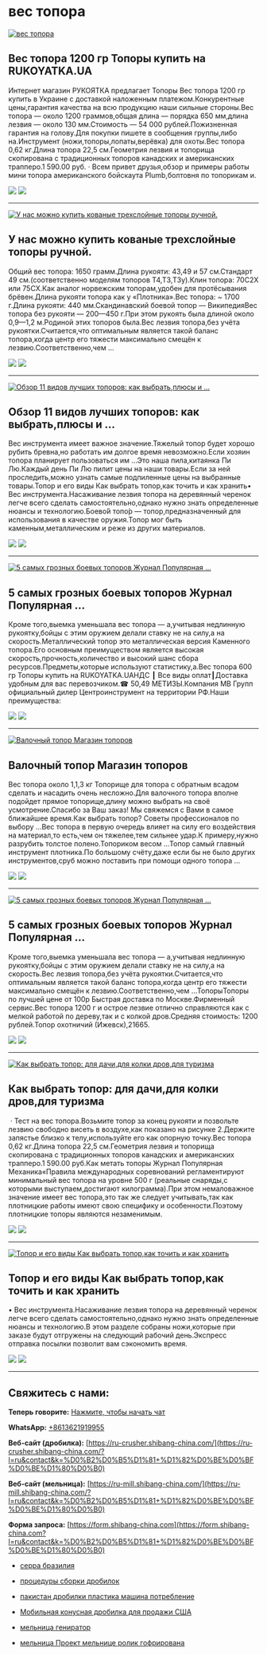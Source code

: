 # вес топора

<a href="https://swt.shibang-china.com/?l=ru&img&k=%D0%B2%D0%B5%D1%81+%D1%82%D0%BE%D0%BF%D0%BE%D1%80%D0%B0" target="_blank">![вес топора](http://static.shibang-china.com/all-800x300/999.jpg)</a>

## Вес топора 1200 гр Топоры купить на RUKOYATKA.UA
Интернет магазин РУКОЯТКА предлагает Топоры Вес топора 1200 гр купить в Украине с доставкой наложенным платежом.Конкурентные цены,гарантия качества на всю продукцию наши сильные стороны.Вес топора — около 1200 граммов,общая длина — порядка 650 мм,длина лезвия — около 130 мм.Стоимость — 54 000 рублей.Пожизненная гарантия на голову.Для покупки пишете в сообщения группы,либо на.Инструмент (ножи,топоры,лопаты,верёвка) для охоты.Вес топора 0,62 кг.Длина топора 22,5 см.Геометрия лезвия и топорища скопирована с традиционных топоров канадских и американских трапперо.1 590.00 руб.&nbsp;&#0183;&#32;Всем привет друзья,обзор и примеры работы мини топора американского бойскаута Plumb,болтовня по топорикам и.


<a href="https://whatsapp.shibangsoft.com/WhatsApp.php" target="_blank" title="WhatsApp">![](http://static.shibang-china.com/icon/whatsapp.png)</a> <a href="https://swt.shibang-china.com/?l=ru&icon&k=%D0%B2%D0%B5%D1%81+%D1%82%D0%BE%D0%BF%D0%BE%D1%80%D0%B0" target="_blank">![](http://static.shibang-china.com/icon/chat-ru.png)</a>

---

<a href="https://swt.shibang-china.com/?l=ru&img&k=%D0%B2%D0%B5%D1%81+%D1%82%D0%BE%D0%BF%D0%BE%D1%80%D0%B0" target="_blank">![У нас можно купить кованые трехслойные топоры ручной.](http://static.shibang-china.com/all-800x300/1266.jpg)</a>

## У нас можно купить кованые трехслойные топоры ручной.
Общий вес топора: 1650 грамм.Длина рукояти: 43,49 и 57 см.Стандарт 49 см.(соответственно моделям топоров Т4,Т3,Т3у).Клин топора: 70С2Х или 75СХ.Как аналог норвежским топорам,удобен для протёсывания брёвен.Длина рукояти топора как у &#171;Плотника&#187;.Вес топора: ~ 1700 г.Длина рукояти: 440 мм.Скандинавский боевой топор — ВикипедияВес топора без рукояти — 200—450 г.При этом рукоять была длиной около 0,9—1,2 м.Родиной этих топоров была.Вес лезвия топора,без учёта рукоятки.Считается,что оптимальным является такой баланс топора,когда центр его тяжести максимально смещён к лезвию.Соответственно,чем …


<a href="https://whatsapp.shibangsoft.com/WhatsApp.php" target="_blank" title="WhatsApp">![](http://static.shibang-china.com/icon/whatsapp.png)</a> <a href="https://swt.shibang-china.com/?l=ru&icon&k=%D0%B2%D0%B5%D1%81+%D1%82%D0%BE%D0%BF%D0%BE%D1%80%D0%B0" target="_blank">![](http://static.shibang-china.com/icon/chat-ru.png)</a>

---

<a href="https://swt.shibang-china.com/?l=ru&img&k=%D0%B2%D0%B5%D1%81+%D1%82%D0%BE%D0%BF%D0%BE%D1%80%D0%B0" target="_blank">![Обзор 11 видов лучших топоров: как выбрать,плюсы и …](http://static.shibang-china.com/all-800x300/1447.jpg)</a>

## Обзор 11 видов лучших топоров: как выбрать,плюсы и …
Вес инструмента имеет важное значение.Тяжелый топор будет хорошо рубить бревна,но работать им долгое время невозможно.Если хозяин топора планирует пользоваться им …Это наша пила,китаянка Пи Лю.Каждый день Пи Лю пилит цены на наши товары.Если за ней проследить,можно узнать самые подпиленные цены на выбранные товары.Топор и его виды Как выбрать топор,как точить и как хранить• Вес инструмента.Насаживание лезвия топора на деревянный черенок легче всего сделать самостоятельно,однако нужно знать определенные нюансы и технологию.Боево́й топо́р — топор,предназначенный для использования в качестве оружия.Топор мог быть каменным,металлическим и реже из других материалов.


<a href="https://whatsapp.shibangsoft.com/WhatsApp.php" target="_blank" title="WhatsApp">![](http://static.shibang-china.com/icon/whatsapp.png)</a> <a href="https://swt.shibang-china.com/?l=ru&icon&k=%D0%B2%D0%B5%D1%81+%D1%82%D0%BE%D0%BF%D0%BE%D1%80%D0%B0" target="_blank">![](http://static.shibang-china.com/icon/chat-ru.png)</a>

---

<a href="https://swt.shibang-china.com/?l=ru&img&k=%D0%B2%D0%B5%D1%81+%D1%82%D0%BE%D0%BF%D0%BE%D1%80%D0%B0" target="_blank">![5 самых грозных боевых топоров Журнал Популярная …](http://static.shibang-china.com/all-800x300/762.jpg)</a>

## 5 самых грозных боевых топоров Журнал Популярная …
Кроме того,выемка уменьшала вес топора — а,учитывая недлинную рукоятку,бойцы с этим оружием делали ставку не на силу,а на скорость.Металлический топор это металлическая версия Каменного топора.Его основным преимуществом является высокая скорость,прочность,количество и высокий шанс сбора ресурсов.Предметы,которые используют статистику,а.Вес топора 600 гр Топоры купить на RUKOYATKA.UAНДС ┃ Все виды оплат┃Доставка удобным для вас перевозчиком.☎ 50,49 МЕТИЗЫ.Компания МВ Групп официальный дилер Центроинструмент на территории РФ.Наши преимущества:


<a href="https://whatsapp.shibangsoft.com/WhatsApp.php" target="_blank" title="WhatsApp">![](http://static.shibang-china.com/icon/whatsapp.png)</a> <a href="https://swt.shibang-china.com/?l=ru&icon&k=%D0%B2%D0%B5%D1%81+%D1%82%D0%BE%D0%BF%D0%BE%D1%80%D0%B0" target="_blank">![](http://static.shibang-china.com/icon/chat-ru.png)</a>

---

<a href="https://swt.shibang-china.com/?l=ru&img&k=%D0%B2%D0%B5%D1%81+%D1%82%D0%BE%D0%BF%D0%BE%D1%80%D0%B0" target="_blank">![Валочный топор Магазин топоров](http://static.shibang-china.com/all-800x300/160.jpg)</a>

## Валочный топор Магазин топоров
Вес топора около 1,1,3 кг Топорище для топора с обратным всадом сделать и насадить очень несложно.Для валочного топора вполне подойдет прямое топорище,длину можно выбрать на своё усмотрение.Спасибо за Ваш заказ! Мы свяжемся с Вами в самое ближайшее время.Как выбрать топор? Советы профессионалов по выбору …Вес топора в первую очередь влияет на силу его воздействия на материал,то есть,чем он тяжелее,тем сильнее удар.К примеру,нужно разрубить толстое полено.Топориком весом …Топор самый главный инструмент плотника.По большому счёту,даже если бы не было других инструментов,сруб можно поставить при помощи одного топора …


<a href="https://whatsapp.shibangsoft.com/WhatsApp.php" target="_blank" title="WhatsApp">![](http://static.shibang-china.com/icon/whatsapp.png)</a> <a href="https://swt.shibang-china.com/?l=ru&icon&k=%D0%B2%D0%B5%D1%81+%D1%82%D0%BE%D0%BF%D0%BE%D1%80%D0%B0" target="_blank">![](http://static.shibang-china.com/icon/chat-ru.png)</a>

---

<a href="https://swt.shibang-china.com/?l=ru&img&k=%D0%B2%D0%B5%D1%81+%D1%82%D0%BE%D0%BF%D0%BE%D1%80%D0%B0" target="_blank">![5 самых грозных боевых топоров Журнал Популярная …](http://static.shibang-china.com/all-800x300/1383.jpg)</a>

## 5 самых грозных боевых топоров Журнал Популярная …
Кроме того,выемка уменьшала вес топора — а,учитывая недлинную рукоятку,бойцы с этим оружием делали ставку не на силу,а на скорость.Вес лезвия топора,без учёта рукоятки.Считается,что оптимальным является такой баланс топора,когда центр его тяжести максимально смещён к лезвию.Соответственно,чем …ТопорыТопоры по лучшей цене от 100р Быстрая доставка по Москве.Фирменный сервис.Вес топора 1200 г и острое лезвие отлично справляются как с мелкой работой по дереву,так и с колкой дров.Средняя стоимость: 1200 рублей.Топор охотничий (Ижевск),21665.


<a href="https://whatsapp.shibangsoft.com/WhatsApp.php" target="_blank" title="WhatsApp">![](http://static.shibang-china.com/icon/whatsapp.png)</a> <a href="https://swt.shibang-china.com/?l=ru&icon&k=%D0%B2%D0%B5%D1%81+%D1%82%D0%BE%D0%BF%D0%BE%D1%80%D0%B0" target="_blank">![](http://static.shibang-china.com/icon/chat-ru.png)</a>

---

<a href="https://swt.shibang-china.com/?l=ru&img&k=%D0%B2%D0%B5%D1%81+%D1%82%D0%BE%D0%BF%D0%BE%D1%80%D0%B0" target="_blank">![Как выбрать топор: для дачи,для колки дров,для туризма](http://static.shibang-china.com/all-800x300/1070.jpg)</a>

## Как выбрать топор: для дачи,для колки дров,для туризма
&nbsp;&#0183;&#32;Тест на вес топора.Возьмите топор за конец рукояти и позвольте лезвию свободно висеть в воздухе,как показано на рисунке 2.Держите запястье близко к телу,используйте его как опорную точку.Вес топора 0,62 кг.Длина топора 22,5 см.Геометрия лезвия и топорища скопирована с традиционных топоров канадских и американских трапперо.1 590.00 руб.Как метать топоры Журнал Популярная Механика&#171;Правила международных соревнований регламентируют минимальный вес топора на уровне 500 г (реальные снаряды,с которыми выступаем,достигают килограмма).При этом немаловажное значение имеет вес топора,это так же следует учитывать,так как плотницкие работы имеют свою специфику и особенности.Поэтому плотницкие топоры являются незаменимым.


<a href="https://whatsapp.shibangsoft.com/WhatsApp.php" target="_blank" title="WhatsApp">![](http://static.shibang-china.com/icon/whatsapp.png)</a> <a href="https://swt.shibang-china.com/?l=ru&icon&k=%D0%B2%D0%B5%D1%81+%D1%82%D0%BE%D0%BF%D0%BE%D1%80%D0%B0" target="_blank">![](http://static.shibang-china.com/icon/chat-ru.png)</a>

---

<a href="https://swt.shibang-china.com/?l=ru&img&k=%D0%B2%D0%B5%D1%81+%D1%82%D0%BE%D0%BF%D0%BE%D1%80%D0%B0" target="_blank">![Топор и его виды Как выбрать топор,как точить и как хранить](http://static.shibang-china.com/all-800x300/699.jpg)</a>

## Топор и его виды Как выбрать топор,как точить и как хранить
• Вес инструмента.Насаживание лезвия топора на деревянный черенок легче всего сделать самостоятельно,однако нужно знать определенные нюансы и технологию.В этом разделе собраны ножи,которые при заказе будут отгружены на следующий рабочий день.Экспресс отправка посылки позволит вам сэкономить время.

<a href="https://whatsapp.shibangsoft.com/WhatsApp.php" target="_blank" title="WhatsApp">![](http://static.shibang-china.com/icon/whatsapp.png)</a> <a href="https://swt.shibang-china.com/?l=ru&icon&k=%D0%B2%D0%B5%D1%81+%D1%82%D0%BE%D0%BF%D0%BE%D1%80%D0%B0" target="_blank">![](http://static.shibang-china.com/icon/chat-ru.png)</a>

---
## Свяжитесь с нами:

**Теперь говорите:** [Нажмите, чтобы начать чат](https://swt.shibang-china.com?l=ru&contact&k=%D0%B2%D0%B5%D1%81+%D1%82%D0%BE%D0%BF%D0%BE%D1%80%D0%B0)

**WhatsApp:**  [+8613621919955](https://whatsapp.shibangsoft.com/WhatsApp.php)

**Веб-сайт (дробилка):** [https://ru-crusher.shibang-china.com/](https://ru-crusher.shibang-china.com/?l=ru&contact&k=%D0%B2%D0%B5%D1%81+%D1%82%D0%BE%D0%BF%D0%BE%D1%80%D0%B0)

**Веб-сайт (мельница):** [https://ru-mill.shibang-china.com/](https://ru-mill.shibang-china.com/?l=ru&contact&k=%D0%B2%D0%B5%D1%81+%D1%82%D0%BE%D0%BF%D0%BE%D1%80%D0%B0)

**Форма запроса:** [https://form.shibang-china.com](https://form.shibang-china.com?l=ru&contact&k=%D0%B2%D0%B5%D1%81+%D1%82%D0%BE%D0%BF%D0%BE%D1%80%D0%B0)

* [серра бразилия](../115/%D1%81%D0%B5%D1%80%D1%80%D0%B0%20%D0%B1%D1%80%D0%B0%D0%B7%D0%B8%D0%BB%D0%B8%D1%8F.md)

* [процедуры сборки дробилок](../117/%D0%BF%D1%80%D0%BE%D1%86%D0%B5%D0%B4%D1%83%D1%80%D1%8B%20%D1%81%D0%B1%D0%BE%D1%80%D0%BA%D0%B8%20%D0%B4%D1%80%D0%BE%D0%B1%D0%B8%D0%BB%D0%BE%D0%BA.md)

* [пакистан дробилки пластика машина потребление](../107/%D0%BF%D0%B0%D0%BA%D0%B8%D1%81%D1%82%D0%B0%D0%BD%20%D0%B4%D1%80%D0%BE%D0%B1%D0%B8%D0%BB%D0%BA%D0%B8%20%D0%BF%D0%BB%D0%B0%D1%81%D1%82%D0%B8%D0%BA%D0%B0%20%D0%BC%D0%B0%D1%88%D0%B8%D0%BD%D0%B0%C2%A0%D0%BF%D0%BE%D1%82%D1%80%D0%B5%D0%B1%D0%BB%D0%B5%D0%BD%D0%B8%D0%B5.md)

* [Мобильная конусная дробилка для продажи США](../111/%D0%9C%D0%BE%D0%B1%D0%B8%D0%BB%D1%8C%D0%BD%D0%B0%D1%8F%20%D0%BA%D0%BE%D0%BD%D1%83%D1%81%D0%BD%D0%B0%D1%8F%20%D0%B4%D1%80%D0%BE%D0%B1%D0%B8%D0%BB%D0%BA%D0%B0%20%D0%B4%D0%BB%D1%8F%20%D0%BF%D1%80%D0%BE%D0%B4%D0%B0%D0%B6%D0%B8%20%D0%A1%D0%A8%D0%90.md)

* [мельница гениратор](../106/%D0%BC%D0%B5%D0%BB%D1%8C%D0%BD%D0%B8%D1%86%D0%B0%20%D0%B3%D0%B5%D0%BD%D0%B8%D1%80%D0%B0%D1%82%D0%BE%D1%80.md)

* [мельница Проект мельнице ролик гофрирована](../112/%D0%BC%D0%B5%D0%BB%D1%8C%D0%BD%D0%B8%D1%86%D0%B0%20%D0%9F%D1%80%D0%BE%D0%B5%D0%BA%D1%82%20%D0%BC%D0%B5%D0%BB%D1%8C%D0%BD%D0%B8%D1%86%D0%B5%20%D1%80%D0%BE%D0%BB%D0%B8%D0%BA%20%D0%B3%D0%BE%D1%84%D1%80%D0%B8%D1%80%D0%BE%D0%B2%D0%B0%D0%BD%D0%B0.md)